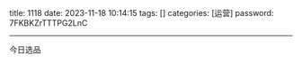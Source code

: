 title: 1118 
date: 2023-11-18 10:14:15 
tags: []
categories: [运营]
password: 7FKBKZrTTTPG2LnC

---
 <!--more-->

今日选品

